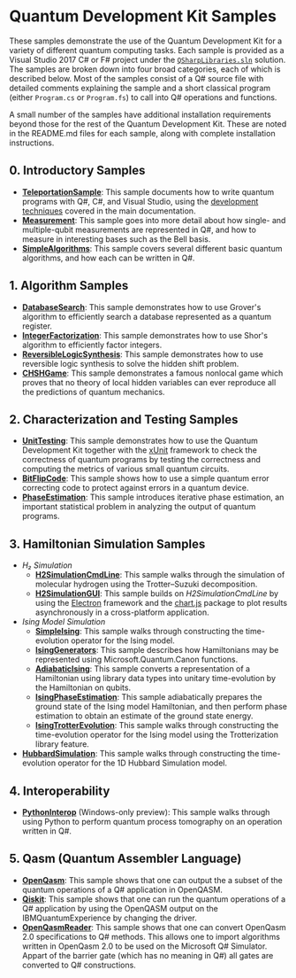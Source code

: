 # Quantum Development Kit Samples #

These samples demonstrate the use of the Quantum Development Kit for a variety of different quantum computing tasks.
Each sample is provided as a Visual Studio 2017 C# or F# project under the [`QSharpLibraries.sln`](./Samples/QsharpSamples.sln) solution.
The samples are broken down into four broad categories, each of which is described below.
Most of the samples consist of a Q# source file with detailed comments explaining the sample and a short classical program (either `Program.cs` or `Program.fs`) to call into Q# operations and functions.

A small number of the samples have additional installation requirements beyond those for the rest of the Quantum Development Kit.
These are noted in the README.md files for each sample, along with complete installation instructions.

## 0. Introductory Samples ##

- **[TeleportationSample](./Samples/src/Teleportation/)**:
  This sample documents how to write quantum programs with Q#, C#, and Visual Studio, using the [development techniques](https://docs.microsoft.com/quantum/quantum-devguide-1-intro) covered in the main documentation.
- **[Measurement](./Samples/src/Measurement)**:
  This sample goes into more detail about how single- and multiple-qubit measurements are represented in Q#, and how to measure in interesting bases such as the Bell basis.
- **[SimpleAlgorithms](./Samples/src/SimpleAlgorithms)**:
  This sample covers several different basic quantum algorithms, and how each can be written in Q#.

## 1. Algorithm Samples ##

- **[DatabaseSearch](./Samples/src/DatabaseSearch)**:
  This sample demonstrates how to use Grover's algorithm to efficiently search a database represented as a quantum register.
- **[IntegerFactorization](./Samples/src/IntegerFactorization)**:
  This sample demonstrates how to use Shor's algorithm to efficiently factor integers.
- **[ReversibleLogicSynthesis](./Samples/src/ReversibleLogicSynthesis)**:
  This sample demonstrates how to use reversible logic synthesis to solve the hidden shift problem.
- **[CHSHGame](./Samples/src/CHSHGame)**:
  This sample demonstrates a famous nonlocal game which proves that no theory of local hidden variables can ever reproduce all the predictions of quantum mechanics.

## 2. Characterization and Testing Samples ##

- **[UnitTesting](./Samples/src/UnitTesting)**:
  This sample demonstrates how to use the Quantum Development Kit together with the [xUnit](https://xunit.github.io/) framework to check the correctness of quantum programs by testing the correctness and computing the metrics of various small quantum circuits.
- **[BitFlipCode](./Samples/src/BitFlipCode)**:
  This sample shows how to use a simple quantum error correcting code to protect against errors in a quantum device.
- **[PhaseEstimation](./Samples/src/PhaseEstimation)**:
  This sample introduces iterative phase estimation, an important statistical problem in analyzing the output of quantum programs.

## 3. Hamiltonian Simulation Samples ##

- *H₂ Simulation*
  - **[H2SimulationCmdLine](./Samples/src/H2SimulationCmdLine)**:
      This sample walks through the simulation of molecular hydrogen using the Trotter–Suzuki decomposition.
  - **[H2SimulationGUI](./Samples/src/H2SimulationGUI)**:
      This sample builds on *H2SimulationCmdLine* by using the [Electron](https://electronjs.org/) framework and the [chart.js](http://www.chartjs.org/) package to plot results asynchronously in a cross-platform application.
- *Ising Model Simulation*
  - **[SimpleIsing](./Samples/src/SimpleIsing)**: This sample walks through constructing the time-evolution operator for the Ising model.
  - **[IsingGenerators](./Samples/src/IsingGenerators)**: This sample describes how Hamiltonians may be represented using Microsoft.Quantum.Canon functions.
  - **[AdiabaticIsing](./Samples/src/AdiabaticIsing)**: This sample converts a representation of a Hamiltonian using library data types into unitary time-evolution by the Hamiltonian on qubits.
  - **[IsingPhaseEstimation](./Samples/src/IsingPhaseEstimation)**: This sample adiabatically prepares the ground state of the Ising model Hamiltonian, and then perform phase estimation to obtain an estimate of the ground state energy. 
  - **[IsingTrotterEvolution](./Samples/src/IsingTrotterEvolution)**: This sample walks through constructing the time-evolution operator for the Ising model using the Trotterization library feature.
- **[HubbardSimulation](./Samples/src/HubbardSimulation)**: This sample walks through constructing the time-evolution operator for the 1D Hubbard Simulation model.

## 4. Interoperability ##

- **[PythonInterop](./Samples/src/PythonInterop)** (Windows-only preview):
  This sample walks through using Python to perform quantum process tomography on an operation written in Q#.
 
## 5. Qasm (Quantum Assembler Language) ##

- **[OpenQasm](./Samples/src/OpenQasm)**:
  This sample shows that one can output the a subset of the quantum operations of a Q# application in OpenQASM.
- **[Qiskit](./Samples/src/Qiskit)**:
  This sample shows that one can run the quantum operations of a Q# application by using the OpenQASM output on the IBMQuantumExperience by changing the driver.
- **[OpenQasmReader](./Samples/src/OpenQasmReader)**:
  This sample shows that one can convert OpenQasm 2.0 specifications to Q# methods. This allows one to import algorithms written in OpenQasm 2.0 to be used on the Microsoft Q# Simulator. Appart of the barrier gate (which has no meaning in Q#) all gates are converted to Q# constructions.